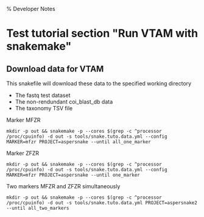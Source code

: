 % Developer Notes

# Test tutorial section "Run VTAM with snakemake"

## Download data for VTAM

This snakefile will download these data to the specified working directory

- The fastq test dataset
- The non-rendundant coi_blast_db data
- The taxonomy TSV file


Marker MFZR

~~~
mkdir -p out && snakemake -p --cores $(grep -c ^processor /proc/cpuinfo) -d out -s tools/snake.tuto.data.yml --config MARKER=mfzr PROJECT=aspersnake --until all_one_marker
~~~

Marker ZFZR

~~~
mkdir -p out && snakemake -p --cores $(grep -c ^processor /proc/cpuinfo) -d out -s tools/snake.tuto.data.yml --config MARKER=mfzr PROJECT=aspersnake --until one_marker
~~~

Two markers MFZR and ZFZR simultaneously

~~~
mkdir -p out && snakemake -p --cores $(grep -c ^processor /proc/cpuinfo) -d out -s tools/snake.tuto.data.yml PROJECT=aspersnake2 --until all_two_markers
~~~



